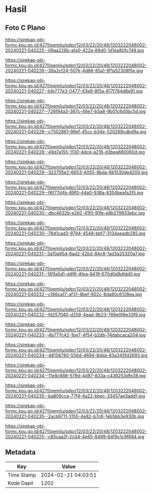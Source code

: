 # Hasil

## Foto C Plano

https://sirekap-obj-formc.kpu.go.id/427f/pemilu/pdpr/12/03/22/20/48/1203222048002-20240221-040225--09aa228b-afa0-422a-88d0-1d1ea80fc749.jpg

https://sirekap-obj-formc.kpu.go.id/427f/pemilu/pdpr/12/03/22/20/48/1203222048002-20240221-040226--39a2cf24-507e-4d68-85a1-8f1a52308f5e.jpg

https://sirekap-obj-formc.kpu.go.id/427f/pemilu/pdpr/12/03/22/20/48/1203222048002-20240221-040227--bfe777e3-0477-43e8-8f5a-817f784d8e91.jpg

https://sirekap-obj-formc.kpu.go.id/427f/pemilu/pdpr/12/03/22/20/48/1203222048002-20240221-040227--728f94a3-367c-46e7-b5a8-9b01c6d0bc5d.jpg

https://sirekap-obj-formc.kpu.go.id/427f/pemilu/pdpr/12/03/22/20/48/1203222048002-20240221-040228--c7502861-96ef-45cc-b34e-520269cdbd9a.jpg

https://sirekap-obj-formc.kpu.go.id/427f/pemilu/pdpr/12/03/22/20/48/1203222048002-20240221-040228--49d7a155-1130-4dce-a218-d3bea680060d.jpg

https://sirekap-obj-formc.kpu.go.id/427f/pemilu/pdpr/12/03/22/20/48/1203222048002-20240221-040229--322755e2-6653-4055-9bda-6b1530de4200.jpg

https://sirekap-obj-formc.kpu.go.id/427f/pemilu/pdpr/12/03/22/20/48/1203222048002-20240221-040229--f6f77d4b-89f0-44a0-938a-8354beafa2f5.jpg

https://sirekap-obj-formc.kpu.go.id/427f/pemilu/pdpr/12/03/22/20/48/1203222048002-20240221-040230--dbc4632b-e262-41f0-91fe-e8b279933ebc.jpg

https://sirekap-obj-formc.kpu.go.id/427f/pemilu/pdpr/12/03/22/20/48/1203222048002-20240221-040230--76d1cad3-9794-4548-bbf7-3134aeadb285.jpg

https://sirekap-obj-formc.kpu.go.id/427f/pemilu/pdpr/12/03/22/20/48/1203222048002-20240221-040231--3a10a95d-6ad2-42bd-84c8-1ad3a25320a7.jpg

https://sirekap-obj-formc.kpu.go.id/427f/pemilu/pdpr/12/03/22/20/48/1203222048002-20240221-040231--181fa5d1-d4f6-4fea-8419-670d0d9dfdd0.jpg

https://sirekap-obj-formc.kpu.go.id/427f/pemilu/pdpr/12/03/22/20/48/1203222048002-20240221-040232--c166ca17-af31-4bef-902c-8da80c6128ea.jpg

https://sirekap-obj-formc.kpu.go.id/427f/pemilu/pdpr/12/03/22/20/48/1203222048002-20240221-040232--fd257040-d259-4ead-9b23-769e0f6e33f9.jpg

https://sirekap-obj-formc.kpu.go.id/427f/pemilu/pdpr/12/03/22/20/48/1203222048002-20240221-040233--4b777c42-1be7-4f54-b2db-74dabcaca204.jpg

https://sirekap-obj-formc.kpu.go.id/427f/pemilu/pdpr/12/03/22/20/48/1203222048002-20240221-040234--48158780-556d-4694-8dda-83a345fd2693.jpg

https://sirekap-obj-formc.kpu.go.id/427f/pemilu/pdpr/12/03/22/20/48/1203222048002-20240221-040234--11e8c888-579d-4d87-833a-c436253dfe38.jpg

https://sirekap-obj-formc.kpu.go.id/427f/pemilu/pdpr/12/03/22/20/48/1203222048002-20240221-040235--ba809cca-77f4-4a22-bbec-33457ae3add1.jpg

https://sirekap-obj-formc.kpu.go.id/427f/pemilu/pdpr/12/03/22/20/48/1203222048002-20240221-040235--2acb9711-3155-4e82-b7c6-1eb5bb3e930b.jpg

https://sirekap-obj-formc.kpu.go.id/427f/pemilu/pdpr/12/03/22/20/48/1203222048002-20240221-040225--c85caa2f-2c04-4e65-8499-64f9c1c9f684.jpg


## Metadata

| Key        | Value               |
| ---------- | ------------------- |
| Time Stamp | 2024-02-21 04:03:51 |
| Kode Dapil | 1202                |



